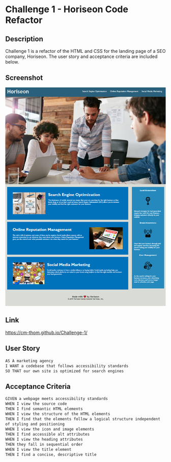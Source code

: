 # Challenge 1 - Horiseon Code Refactor

## Description

Challenge 1 is a refactor of the HTML and CSS for the landing page of a SEO company, Horiseon. The user story and acceptance criteria are included below.

## Screenshot

<img src="./Assets/images/horiseon.png">

## Link

https://cm-thom.github.io/Challenge-1/ 

## User Story

```
AS A marketing agency
I WANT a codebase that follows accessibility standards
SO THAT our own site is optimized for search engines
```

## Acceptance Criteria

```
GIVEN a webpage meets accessibility standards
WHEN I view the source code
THEN I find semantic HTML elements
WHEN I view the structure of the HTML elements
THEN I find that the elements follow a logical structure independent of styling and positioning
WHEN I view the icon and image elements
THEN I find accessible alt attributes
WHEN I view the heading attributes
THEN they fall in sequential order
WHEN I view the title element
THEN I find a concise, descriptive title
```